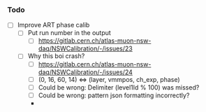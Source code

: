 ### Todo

- [ ] Improve ART phase calib
  - [ ] Put run number in the output
    - [ ] https://gitlab.cern.ch/atlas-muon-nsw-daq/NSWCalibration/-/issues/23
  - [ ] Why this boi crash?
    - [ ] https://gitlab.cern.ch/atlas-muon-nsw-daq/NSWCalibration/-/issues/24
    - [ ] (0, 16, 60, 14) <=> (layer, vmmpos, ch_exp, phase)
    - [ ] Could be wrong: Delimiter (level1Id % 100) was missed?
    - [ ] Could be wrong: pattern json formatting incorrectly?
     - 
